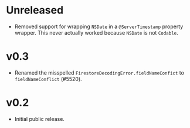 # Unreleased
- Removed support for wrapping `NSDate` in a `@ServerTimestamp` property
  wrapper. This never actually worked because `NSDate` is not `Codable`.

# v0.3
- Renamed the misspelled `FirestoreDecodingError.fieldNameConfict` to
  `fieldNameConflict` (#5520).

# v0.2
- Initial public release.
